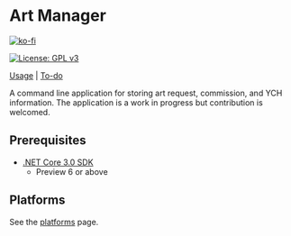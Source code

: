 # Art Manager

[![ko-fi](https://www.ko-fi.com/img/githubbutton_sm.svg)](https://ko-fi.com/X8X5LDU7)

[![License: GPL v3](https://img.shields.io/badge/License-GPLv3-blue.svg)](https://www.gnu.org/licenses/gpl-3.0)

[Usage](docs/Usage.md) | [To-do](TODO.md)

A command line application for storing art request, commission, and YCH information. The application is a work in progress but contribution is welcomed.

## Prerequisites

- [.NET Core 3.0 SDK](https://dotnet.microsoft.com/download/dotnet-core/3.0)
  - Preview 6 or above   

## Platforms

See the [platforms](Docs/Platforms.md) page.